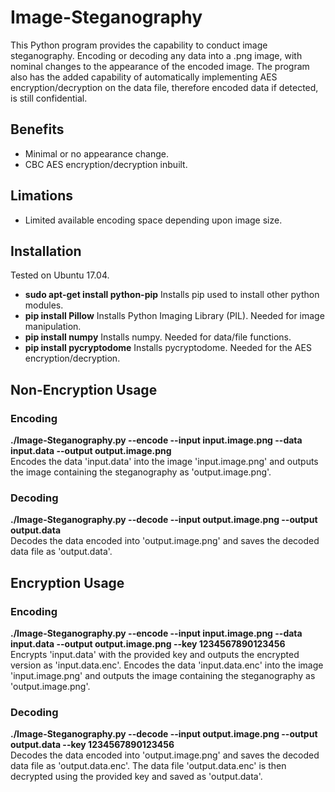 # Image-Steganography

This Python program provides the capability to conduct image steganography. Encoding or decoding any data into a .png image, with nominal changes to the appearance of the encoded image. The program also has the added capability of automatically implementing AES encryption/decryption on the data file, therefore encoded data if detected, is still confidential.

## Benefits
<ul>
  <li>Minimal or no appearance change.</li>
  <li>CBC AES encryption/decryption inbuilt.</li>
</ul>

## Limations
<ul>
  <li>Limited available encoding space depending upon image size.</li>
</ul>

## Installation
Tested on Ubuntu 17.04.
<ul>
  <li><b>sudo apt-get install python-pip</b> Installs pip used to install other python modules.</li>
  <li><b>pip install Pillow</b> Installs Python Imaging Library (PIL). Needed for image manipulation.</li>
  <li><b>pip install numpy</b> Installs numpy. Needed for data/file functions.</li>
  <li><b>pip install pycryptodome</b> Installs pycryptodome. Needed for the AES encryption/decryption.</li>
</ul>

## Non-Encryption Usage

### Encoding
<b>./Image-Steganography.py --encode --input input.image.png --data input.data --output output.image.png</b> 
<br />
Encodes the data 'input.data' into the image 'input.image.png' and outputs the image containing the steganography as 'output.image.png'.

### Decoding
<b>./Image-Steganography.py --decode --input output.image.png  --output output.data</b> 
<br /> 
Decodes the data encoded into 'output.image.png' and saves the decoded data file as 'output.data'.

## Encryption Usage

### Encoding
<b>./Image-Steganography.py --encode --input input.image.png --data input.data --output output.image.png --key 1234567890123456</b>
<br /> 
Encrypts 'input.data' with the provided key and outputs the encrypted version as 'input.data.enc'. Encodes the data 'input.data.enc' into the image 'input.image.png' and outputs the image containing the steganography as 'output.image.png'.

### Decoding
<b>./Image-Steganography.py --decode --input output.image.png  --output output.data --key 1234567890123456</b>
<br /> 
Decodes the data encoded into 'output.image.png' and saves the decoded data file as 'output.data.enc'. The data file 'output.data.enc' is then decrypted using the provided key and saved as 'output.data'.


